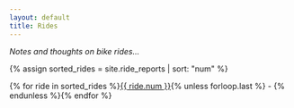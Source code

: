 ```yaml
---
layout: default
title: Rides
---
```


<script>
// Function to display a random ride report on page load
window.onload = function() {
  var rideCount = {{ site.ride_reports | size }};
  var randomRide = Math.floor(Math.random() * rideCount) + 1;
  displayRide(randomRide);
};

function displayRide(number) {
  fetch('/rides/' + number + '.html')
    .then(response => response.text())
    .then(content => {
      document.getElementById('ride-container').innerHTML = content;
    });
}
</script>

*Notes and thoughts on bike rides...*

{% assign sorted_rides = site.ride_reports | sort: "num" %}

{% for ride in sorted_rides %}<a href="javascript:void(0);" onclick="displayRide('{{ ride.num }}')">{{ ride.num }}</a>{% unless forloop.last %} - {% endunless %}{% endfor %}  

<div id="ride-container">
  <!-- Random ride report content will be displayed here on page load -->
</div>
